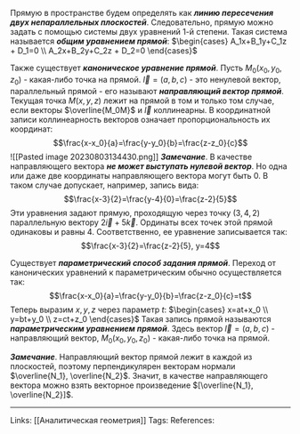 Прямую в пространстве будем определять как ***линию пересечения двух непараллельных плоскостей***. Следовательно, прямую можно задать с помощью системы двух уравнений 1-й степени. Такая система называется ***общим уравнением прямой***:
$\begin{cases} A_1x+B_1y+C_1z + D_1=0 \\ A_2x+B_2y+C_2z + D_2=0 \end{cases}$

Также существует ***каноническое уравнение прямой***. Пусть $M_0(x_0,y_0,z_0)$ - какая-либо точка на прямой. $\vec{l}=(a,b,c)$  - это ненулевой вектор, параллельный прямой - его называют ***направляющий вектор прямой***. Текущая точка $M(x,y,z)$ лежит на прямой в том и только том случае, если векторы $\overline{M_0M}$ и $\vec{l}$ коллинеарны. В координатной записи коллинеарность векторов означает пропорциональность их координат: 
$$\frac{x-x_0}{a}=\frac{y-y_0}{b}=\frac{z-z_0}{c}$$
![[Pasted image 20230803134430.png]]
***Замечание***. В качестве направляющего вектора ***не может выступать нулевой вектор***. Но одна или даже две координаты направляющего вектора могут быть 0. В таком случае допускает, например, запись вида:
$$\frac{x-3}{2}=\frac{y-4}{0}=\frac{z-2}{5}$$
Эти уравнения задают прямую, проходящую через точку $(3,4,2)$ параллельную вектору $2\vec{i}+5\vec{k}$. Ординаты всех точек этой прямой одинаковы и равны 4. Соответственно, ее уравнение записывается так:
$$\frac{x-3}{2}=\frac{z-2}{5}, y=4$$

Существует ***параметрический способ задания прямой***. Переход от канонических уравнений к параметрическим обычно осуществляется так:
$$\frac{x-x_0}{a}=\frac{y-y_0}{b}=\frac{z-z_0}{c}=t$$
Теперь выразим $x,y,z$ через параметр $t$:
$\begin{cases} x=at+x_0 \\ y=bt+y_0 \\ z=ct+z_0 \end{cases}$
Такая запись прямой называются ***параметрическим уравнением прямой***. Здесь вектор $\vec{l}=(a,b,c)$ - направляющий вектор, $M_0(x_0,y_0,z_0)$ - какая-либо точка на прямой. 

***Замечание***. Направляющий вектор прямой лежит в каждой из плоскостей, поэтому перпендикулярен векторам нормали $\overline{N_1}, \overline{N_2}$. Значит, в качестве направляющего вектора можно взять векторное произведение $[\overline{N_1}, \overline{N_2}]$. 


___
Links: [[Аналитическая геометрия]] 
Tags:
References: